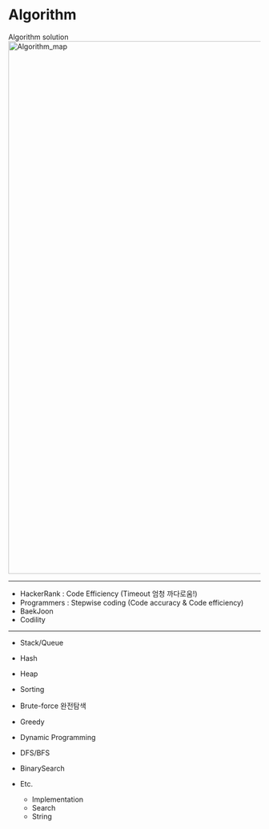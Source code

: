 # Algorithm
Algorithm solution
<img width="1064" alt="Algorithm_map" src="https://user-images.githubusercontent.com/25919167/98776436-4173b980-2432-11eb-97e4-f45f73a17b16.png">


*****     
- HackerRank : Code Efficiency (Timeout 엄청 까다로움!)
- Programmers : Stepwise coding (Code accuracy & Code efficiency)
- BaekJoon
- Codility

***
  - Stack/Queue
  - Hash
  - Heap
  - Sorting
  - Brute-force 완전탐색
  - Greedy
  - Dynamic Programming
  - DFS/BFS
  - BinarySearch
  

  - Etc.
    - Implementation
    - Search
    - String

